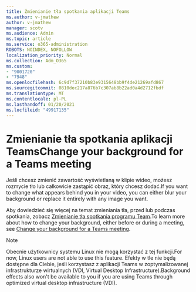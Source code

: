 ```yaml
---
title: Zmienianie tła spotkania aplikacji Teams
ms.author: v-jmathew
author: v-jmathew
manager: scotv
ms.audience: Admin
ms.topic: article
ms.service: o365-administration
ROBOTS: NOINDEX, NOFOLLOW
localization_priority: Normal
ms.collection: Adm_O365
ms.custom:
- "9001720"
- "7948"
ms.openlocfilehash: 6c9d7f37210b83e9315648bb9f4de21269afd867
ms.sourcegitcommit: 0810dec217a876b7c307ab8b22ad0a4d2712fbdf
ms.translationtype: MT
ms.contentlocale: pl-PL
ms.lasthandoff: 01/20/2021
ms.locfileid: "49917135"
---
```

# <a name="change-your-background-for-a-teams-meeting"></a><span data-ttu-id="1ab07-102">Zmienianie tła spotkania aplikacji Teams</span><span class="sxs-lookup"><span data-stu-id="1ab07-102">Change your background for a Teams meeting</span></span>

<span data-ttu-id="1ab07-103">Jeśli chcesz zmienić zawartość wyświetlaną w klipie wideo, możesz rozmycie tło lub całkowicie zastąpić obraz, który chcesz dodać.</span><span class="sxs-lookup"><span data-stu-id="1ab07-103">If you want to change what appears behind you in your video, you can either blur your background or replace it entirely with any image you want.</span></span>

<span data-ttu-id="1ab07-104">Aby dowiedzieć się więcej na temat zmieniania tła, przed lub podczas spotkania, zobacz [Zmienianie tła spotkania programu Team](https://support.microsoft.com/office/change-your-background-for-a-teams-meeting-f77a2381-443a-499d-825e-509a140f4780).</span><span class="sxs-lookup"><span data-stu-id="1ab07-104">To learn more about how to change your background, either before or during a meeting, see [Change your background for a Teams meeting](https://support.microsoft.com/office/change-your-background-for-a-teams-meeting-f77a2381-443a-499d-825e-509a140f4780).</span></span>

> [!NOTE]
> <span data-ttu-id="1ab07-105">Obecnie użytkownicy systemu Linux nie mogą korzystać z tej funkcji.</span><span class="sxs-lookup"><span data-stu-id="1ab07-105">For now, Linux users are not able to use this feature.</span></span> <span data-ttu-id="1ab07-106">Efekty w tle nie będą dostępne dla Ciebie, jeśli korzystasz z aplikacji Teams w zoptymalizowanej infrastrukturze wirtualnych (VDI, Virtual Desktop Infrastructure).</span><span class="sxs-lookup"><span data-stu-id="1ab07-106">Background effects also won't be available to you if you are using Teams through optimized virtual desktop infrastructure (VDI).</span></span>
